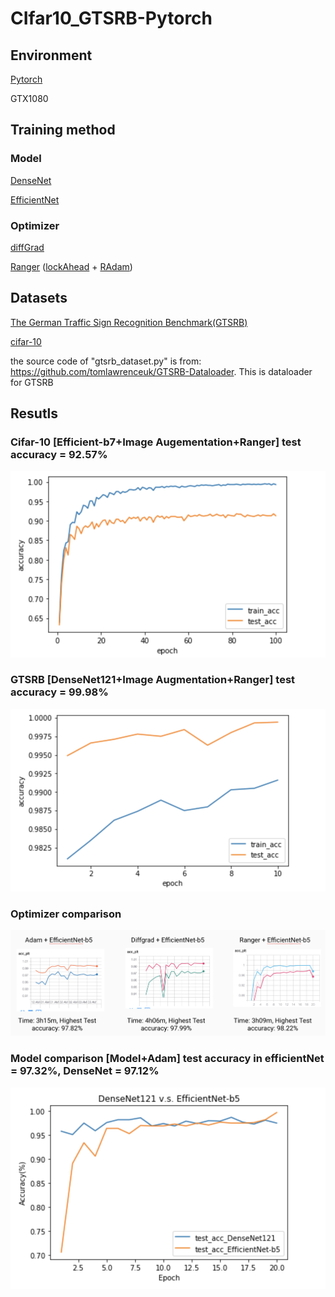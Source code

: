 # CIfar10_GTSRB-Pytorch

## Environment
[Pytorch](https://pytorch.org/)

GTX1080
## Training method
### Model
[DenseNet](https://arxiv.org/abs/1608.06993)

[EfficientNet](https://arxiv.org/abs/1905.11946)
### Optimizer
[diffGrad](https://arxiv.org/abs/1909.11015)

[Ranger](https://medium.com/@lessw/new-deep-learning-optimizer-ranger-synergistic-combination-of-radam-lookahead-for-the-best-of-2dc83f79a48d) ([lockAhead](https://arxiv.org/abs/1907.08610) + [RAdam](https://arxiv.org/pdf/1908.03265.pdf))
## Datasets
[The German Traffic Sign Recognition Benchmark(GTSRB)](http://benchmark.ini.rub.de/?section=gtsrb&subsection=news)

[cifar-10](https://www.cs.toronto.edu/~kriz/cifar.html)

the source code of "gtsrb_dataset.py" is from: https://github.com/tomlawrenceuk/GTSRB-Dataloader. This is dataloader for GTSRB

## Resutls

### Cifar-10 [Efficient-b7+Image Augementation+Ranger] test accuracy = 92.57%
![image](https://github.com/LeohuangLeo/CIfar10_GTSRB-Pytorch/blob/master/image/cifarbest.png)

### GTSRB [DenseNet121+Image Augmentation+Ranger] test accuracy = 99.98%
![image](https://github.com/LeohuangLeo/CIfar10_GTSRB-Pytorch/blob/master/image/traffic_best.png)

### Optimizer comparison
![image](https://github.com/LeohuangLeo/CIfar10_GTSRB-Pytorch/blob/master/image/optimizer.png)

### Model comparison [Model+Adam] test accuracy in efficientNet = 97.32%, DenseNet = 97.12%
![image](https://github.com/LeohuangLeo/CIfar10_GTSRB-Pytorch/blob/master/image/den_vs_effi_gtsrb.png)
